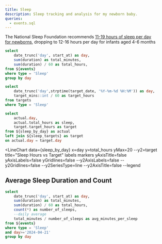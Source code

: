 ```yaml
---
title: Sleep
description: Sleep tracking and analysis for my newborn baby.
queries:
  - events.sql
---
```


The National Sleep Foundation recommends [11-19 hours of sleep per day for newborns](https://www.sleepfoundation.org/baby-sleep), dropping to 12-16 hours per day for infants aged 4-6 months

```sql sleep_by_day
select
    date_trunc('day', start_at) as day,
    sum(duration) as total_minutes,
    sum(duration) / 60 as total_hours,
from ${events}
where type = 'Sleep'
group by day
```

```sql sleep_targets
select 
    date_trunc('day',strptime(target_date, '%Y-%m-%d %H:%M')) as day,
    target_mins::int / 60 as target_hours
from targets
where Type = 'Sleep'
```

```sql sleep_actual_vs_target
select
    actual.day,
    actual.total_hours as sleep,
    target.target_hours as target
from ${sleep_by_day} as actual
left join ${sleep_targets} as target
on actual.day = target.day
```

<LineChart
    data={sleep_by_day}
    x=day
    y=total_hours
    yMax=20
    --y2=target
    title="Sleep Hours vs Target"
    labels
    markers
    yAxisTitle=false
    yAxisLabels=false
    yGridlines=false
    --y2AxisLabels=false
    --y2Gridlines=false
    --y2SeriesType=line
    --y2AxisTitle=false
    --legend
>
<ReferenceArea yMin=11 yMax=19 label="NSF Target" labelPosition=topRight/>
</LineChart>

## Average Sleep Duration and Count

```sql sleep_kpis
select
    date_trunc('day', start_at) as day,
    sum(duration) as total_minutes,
    sum(duration) / 60 as total_hours,
    count(*) as number_of_sleeps,
    --daily average
    total_minutes / number_of_sleeps as avg_minutes_per_sleep
from ${events}
where type = 'Sleep'
and day>='2024-04-21'
group by day
```

<LineChart
    data={sleep_kpis}
    x=day
    y=avg_minutes_per_sleep
    yGridlines=false
    yAxisLabels=false
    yAxisTitle=false
    yFmt=num0
    labels
    y2=number_of_sleeps
    y2Max=30
    y2Gridlines=false
    y2AxisLabels=false
    y2AxisTitle=false
/>


